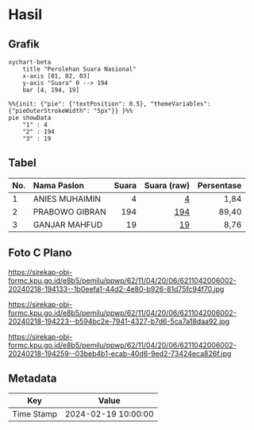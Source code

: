 # Hasil

## Grafik

```mermaid
xychart-beta
    title "Perolehan Suara Nasional"
    x-axis [01, 02, 03]
    y-axis "Suara" 0 --> 194
    bar [4, 194, 19]
```

```mermaid
%%{init: {"pie": {"textPosition": 0.5}, "themeVariables": {"pieOuterStrokeWidth": "5px"}} }%%
pie showData
    "1" : 4
    "2" : 194
    "3" : 19
```

## Tabel

| No. | Nama Paslon    | Suara | Suara (raw) | Persentase |
|:--- |:-------------- | -----:| -----------:| ----------:|
| 1   | ANIES MUHAIMIN | 4     | [4][p-1]    | 1,84       |
| 2   | PRABOWO GIBRAN | 194   | [194][p-2]  | 89,40      |
| 3   | GANJAR MAHFUD  | 19    | [19][p-3]   | 8,76       |


[p-1]: https://github.com/gigit-pemilu/pemilu-2024/blob/main/pilpres/hitung-suara/sub/62-kalimantan-tengah/sub/11-pulang-pisau/sub/04-banama-tingang/sub/2006-ramang/sub/002-tps/sub/paslon-1.txt
[p-2]: https://github.com/gigit-pemilu/pemilu-2024/blob/main/pilpres/hitung-suara/sub/62-kalimantan-tengah/sub/11-pulang-pisau/sub/04-banama-tingang/sub/2006-ramang/sub/002-tps/sub/paslon-2.txt
[p-3]: https://github.com/gigit-pemilu/pemilu-2024/blob/main/pilpres/hitung-suara/sub/62-kalimantan-tengah/sub/11-pulang-pisau/sub/04-banama-tingang/sub/2006-ramang/sub/002-tps/sub/paslon-3.txt

## Foto C Plano

https://sirekap-obj-formc.kpu.go.id/e8b5/pemilu/ppwp/62/11/04/20/06/6211042006002-20240218-194133--1b0eefa1-44d2-4e80-b926-81d75fc94f70.jpg

https://sirekap-obj-formc.kpu.go.id/e8b5/pemilu/ppwp/62/11/04/20/06/6211042006002-20240218-194223--b594bc2e-7941-4327-b7d6-5ca7a18daa92.jpg

https://sirekap-obj-formc.kpu.go.id/e8b5/pemilu/ppwp/62/11/04/20/06/6211042006002-20240218-194259--03beb4b1-ecab-40d6-9ed2-73424eca826f.jpg


## Metadata

| Key        | Value               |
| ---------- | ------------------- |
| Time Stamp | 2024-02-19 10:00:00 |



